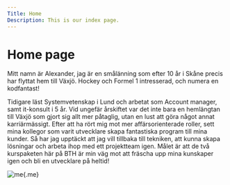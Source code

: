 ```yaml
---
Title: Home
Description: This is our index page.
---
```


Home page
==========================

Mitt namn är Alexander, jag är en smålänning som efter 10 år i Skåne precis har flyttat hem till Växjö. Hockey och Formel 1 intresserad, och numera en kodfantast!

Tidigare läst Systemvetenskap i Lund och arbetat som Account manager, samt it-konsult i 5 år. Vid ungefär årskiftet var det inte bara en hemlängtan till Växjö som gjort sig allt mer påtaglig, utan en lust att göra något annat karriärmässigt. Efter att ha rört mig mot mer affärsorienterade roller, sett mina kollegor som varit utvecklare skapa fantastiska program till mina kunder. Så har jag upptäckt att jag vill tillbaka till tekniken, att kunna skapa lösningar och arbeta ihop med ett projektteam igen. Målet är att de två kurspaketen här på BTH är min väg mot att fräscha upp mina kunskaper igen och bli en utvecklare på heltid!


![me](%assets_url%/img/me.png){.me}
